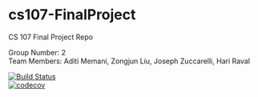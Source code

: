 # cs107-FinalProject
CS 107 Final Project Repo

Group Number: 2  
Team Members: Aditi Memani, Zongjun Liu, Joseph Zuccarelli, Hari Raval

[![Build Status](https://app.travis-ci.com/cs107-AHJZ/cs107-FinalProject.svg?token=jDAfpK4WKqcxAxp65axQ&branch=main)](https://app.travis-ci.com/cs107-AHJZ/cs107-FinalProject)  
[![codecov](https://codecov.io/gh/cs107-AHJZ/cs107-FinalProject/branch/main/graph/badge.svg?token=JA65917L6C)](https://codecov.io/gh/cs107-AHJZ/cs107-FinalProject)